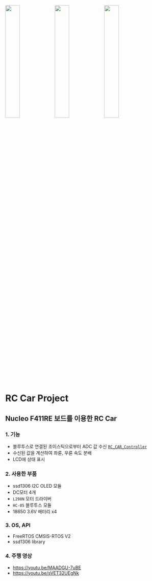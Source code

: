 <img width = "30%" src="https://github.com/HeadlessJohn/RC_CAR_JOYSTICK/assets/159260193/7bcffdd5-c008-47f0-aae7-a053b6ceb888"> 
<img width = "30%" src="https://github.com/HeadlessJohn/RC_CAR_JOYSTICK/assets/159260193/33dd6dcd-93c7-48d1-9bbf-7fcc16ee1d2b"> 
<img width = "30%" src="https://github.com/HeadlessJohn/RC_CAR_JOYSTICK/assets/159260193/e37ecfc1-0f7b-497d-b154-31012fb6d8ba"> 

# RC Car Project
## Nucleo F411RE 보드를 이용한 RC Car
### 1. 기능
- 블루투스로 연결된 조이스틱으로부터 ADC 값 수신 [`RC_CAR_Controller`](https://github.com/HeadlessJohn/RC_CAR_CONTROLLER)
- 수신된 값을 계산하여 좌륜, 우륜 속도 분배
- LCD에 상태 표시
### 2. 사용한 부품
- ssd1306 I2C OLED 모듈
- DC모터 4개
- `L298N` 모터 드라이버
- `HC-05` 블루투스 모듈
- 18650 3.6V 배터리 x4 
### 3. OS, API
- FreeRTOS CMSIS-RTOS V2
- ssd1306 library
### 4. 주행 영상
- https://youtu.be/MAADGU-7uBE
- https://youtu.be/sVET32UEgNk